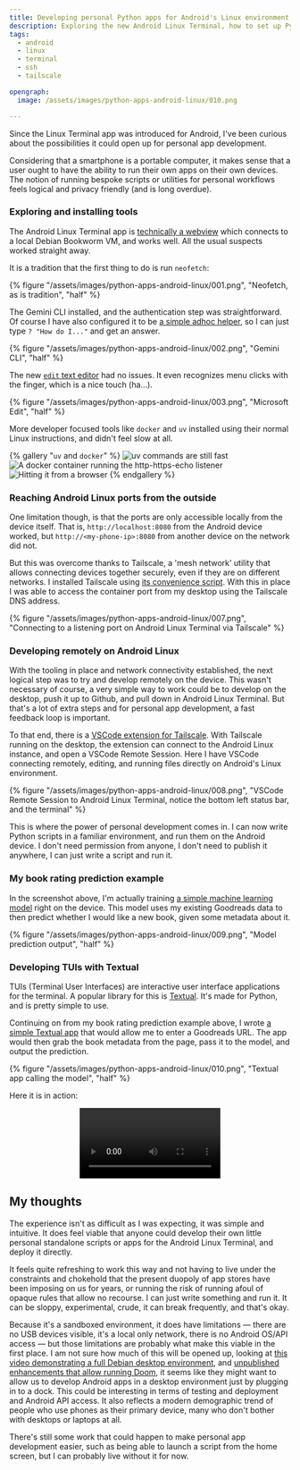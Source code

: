 ```yaml
---
title: Developing personal Python apps for Android's Linux environment
description: Exploring the new Android Linux Terminal, how to set up Python and see if personal app development is feasible
tags:
  - android
  - linux
  - terminal
  - ssh
  - tailscale

opengraph:
  image: /assets/images/python-apps-android-linux/010.png

---
```


Since the Linux Terminal app was introduced for Android, I've been curious about the possibilities it could open up for personal app development. 

Considering that a smartphone is a portable computer, it makes sense that a user ought to have the ability to run their own apps on their own devices. The notion of running bespoke scripts or utilities for personal workflows feels logical and privacy friendly (and is long overdue). 

### Exploring and installing tools

The Android Linux Terminal app is [technically a webview](https://www.androidauthority.com/android-linux-terminal-app-3489887/) which connects to a local Debian Bookworm VM, and works well. All the usual suspects worked straight away. 

It is a tradition that the first thing to do is run `neofetch`:

{% figure "/assets/images/python-apps-android-linux/001.png", "Neofetch, as is tradition", "half" %}


The Gemini CLI installed, and the authentication step was straightforward. Of course I have also configured it to be [a simple adhoc helper](/posts/2025-06-30-gemini-cli-adhoc-helper.md), so I can just type `? "How do I..."` and get an answer. 



{% figure "/assets/images/python-apps-android-linux/002.png", "Gemini CLI", "half" %}


The new [`edit` text editor](/posts/2025-06-02-microsoft-edit-cli-text-editor.md) had no issues. It even recognizes menu clicks with the finger, which is a nice touch (ha...).

{% figure "/assets/images/python-apps-android-linux/003.png", "Microsoft Edit", "half" %}



More developer focused tools like `docker` and `uv` installed using their normal Linux instructions, and didn't feel slow at all. 

{% gallery "`uv` and `docker`" %}
![uv commands are still fast](/assets/images/python-apps-android-linux/004.png)
![A docker container running the http-https-echo listener](/assets/images/python-apps-android-linux/005.png)
![Hitting it from a browser](/assets/images/python-apps-android-linux/006.png)
{% endgallery %}

### Reaching Android Linux ports from the outside

One limitation though, is that the ports are only accessible locally from the device itself. That is, `http://localhost:8080` from the Android device worked, but `http://<my-phone-ip>:8080` from another device on the network did not. 

But this was overcome thanks to Tailscale, a 'mesh network' utility that allows connecting devices together securely, even if they are on different networks. I installed Tailscale using [its convenience script](https://tailscale.com/kb/1031/install-linux). With this in place I was able to access the container port from my desktop using the Tailscale DNS address. 

{% figure "/assets/images/python-apps-android-linux/007.png", "Connecting to a listening port on Android Linux Terminal via Tailscale" %}


### Developing remotely on Android Linux

With the tooling in place and network connectivity established, the next logical step was to try and develop remotely on the device. This wasn't necessary of course, a very simple way to work could be to develop on the desktop, push it up to Github, and pull down in Android Linux Terminal. But that's a lot of extra steps and for personal app development, a fast feedback loop is important.  

To that end, there is a [VSCode extension for Tailscale](https://tailscale.com/kb/1265/vscode-extension). With Tailscale running on the desktop, the extension can connect to the Android Linux instance, and open a VSCode Remote Session. Here I have VSCode connecting remotely, editing, and running files directly on Android's Linux environment.

{% figure "/assets/images/python-apps-android-linux/008.png", "VSCode Remote Session to Android Linux Terminal, notice the bottom left status bar, and the terminal" %}

This is where the power of personal development comes in. I can now write Python scripts in a familiar environment, and run them on the Android device. I don't need permission from anyone, I don't need to publish it anywhere, I can just write a script and run it.

### My book rating prediction example

In the screenshot above, I'm actually training [a simple machine learning model](https://github.com/mendhak/goodreads_book_rating_prediction/blob/master/generate_content_model.ipynb) right on the device. This model uses my existing Goodreads data to then predict whether I would like a new book, given some metadata about it. 

{% figure "/assets/images/python-apps-android-linux/009.png", "Model prediction output", "half" %}

### Developing TUIs with Textual

TUIs (Terminal User Interfaces) are interactive user interface applications for the terminal. A popular library for this is [Textual](https://textual.textualize.io/). It's made for Python, and is pretty simple to use. 

Continuing on from my book rating prediction example above, I wrote [a simple Textual app](https://github.com/mendhak/goodreads_book_rating_prediction/blob/master/textual_goodreads_predictor.py) that would allow me to enter a Goodreads URL. The app would then grab the book metadata from the page, pass it to the model, and output the prediction. 

{% figure "/assets/images/python-apps-android-linux/010.png", "Textual app calling the model", "half" %}

Here it is in action:

<p align="center">
  <video src="/assets/images/python-apps-android-linux/screen-20250809-140910.mp4" controls="controls" width="50%"></video>
</p>



## My thoughts

The experience isn't as difficult as I was expecting, it was simple and intuitive. It does feel viable that anyone could develop their own little personal standalone scripts or apps for the Android Linux Terminal, and deploy it directly. 

It feels quite refreshing to work this way and not having to live under the constraints and chokehold that the present duopoly of app stores have been imposing on us for years, or running the risk of running afoul of opaque rules that allow no recourse. I can just write something and run it. It can be sloppy, experimental, crude, it can break frequently, and that's okay. 

Because it's a sandboxed environment, it does have limitations — there are no USB devices visible, it's a local only network, there is no Android OS/API access — but those limitations are probably what make this viable in the first place. I am not sure how much of this will be opened up, looking at [this video demonstrating a full Debian desktop environment](https://www.youtube.com/watch?v=H2C7GOmbDxw), and [unpublished enhancements that allow running Doom](https://www.androidauthority.com/android-16-linux-terminal-doom-3521804/), it seems like they might want to allow us to develop Android apps in a desktop environment just by plugging in to a dock. This could be interesting in terms of testing and deployment and Android API access. It also reflects a modern demographic trend of people who use phones as their primary device, many who don't bother with desktops or laptops at all. 

There's still some work that could happen to make personal app development easier, such as being able to launch a script from the home screen, but I can probably live without it for now. 
